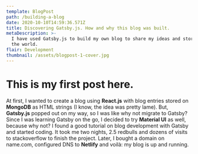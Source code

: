 ```yaml
---
template: BlogPost
path: /building-a-blog
date: 2020-10-10T14:59:36.571Z
title: Discovering Gatsby.js. How and why this blog was built.
metaDescription: >-
  I have used Gatsby.js to build my own blog to share my ideas and stories with
  the world.
flair: Development
thumbnail: /assets/blogpost-1-cover.jpg
---
```

# This is my first post here.

At first, I wanted to create a blog using **React.js** with blog entries stored on **MongoDB** as HTML strings (I know, the idea was pretty lame). But, **Gatsby.js** popped out on my way, so I was like why not migrate to Gatsby? Since I was learning Gatsby on the go, I decided to try **Material UI** as well, because why not? I found a good tutorial on blog development with Gatsby and started coding. It took me two nights, 2.5 redbulls and dozens of visits to stackoverflow to finish the project.  Later, I bought a domain on name.com, configured DNS to **Netlify** and voilà: my blog is up and running.
